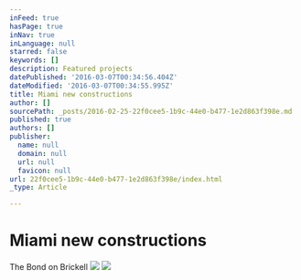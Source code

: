 ```yaml
---
inFeed: true
hasPage: true
inNav: true
inLanguage: null
starred: false
keywords: []
description: Featured projects
datePublished: '2016-03-07T00:34:56.404Z'
dateModified: '2016-03-07T00:34:55.995Z'
title: Miami new constructions
author: []
sourcePath: _posts/2016-02-25-22f0cee5-1b9c-44e0-b477-1e2d863f398e.md
published: true
authors: []
publisher:
  name: null
  domain: null
  url: null
  favicon: null
url: 22f0cee5-1b9c-44e0-b477-1e2d863f398e/index.html
_type: Article

---
```

# Miami new constructions

The Bond on Brickell
![](https://s3-us-west-2.amazonaws.com/the-grid-img/p/6e6a5668b37f71cbd630a091a5017eb8fae97dd3.jpg)
![](https://the-grid-user-content.s3-us-west-2.amazonaws.com/2c1b9940-e58e-4f7e-bbca-851194b65664.JPG)
